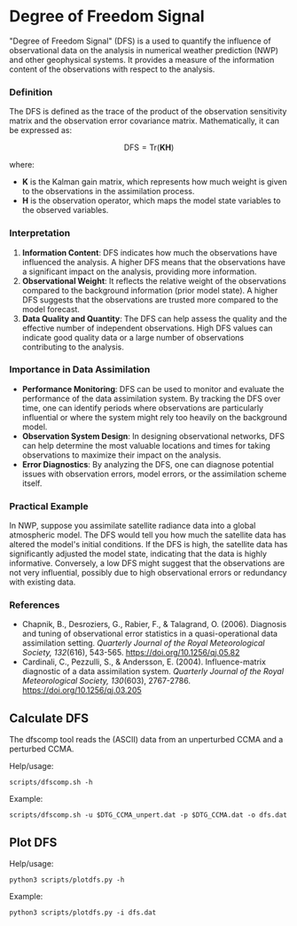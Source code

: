 
# Degree of Freedom Signal

"Degree of Freedom Signal" (DFS) is a used to quantify the influence of observational data on the analysis in numerical weather prediction (NWP) and other geophysical systems. It provides a measure of the information content of the observations with respect to the analysis.

### Definition
The DFS is defined as the trace of the product of the observation sensitivity matrix and the observation error covariance matrix. Mathematically, it can be expressed as:

$$ \text{DFS} = \text{Tr}(\mathbf{K} \mathbf{H}) $$

where:
- $\mathbf{K}$ is the Kalman gain matrix, which represents how much weight is given to the observations in the assimilation process.
- $\mathbf{H}$ is the observation operator, which maps the model state variables to the observed variables.

### Interpretation
1. **Information Content**: DFS indicates how much the observations have influenced the analysis. A higher DFS means that the observations have a significant impact on the analysis, providing more information.
2. **Observational Weight**: It reflects the relative weight of the observations compared to the background information (prior model state). A higher DFS suggests that the observations are trusted more compared to the model forecast.
3. **Data Quality and Quantity**: The DFS can help assess the quality and the effective number of independent observations. High DFS values can indicate good quality data or a large number of observations contributing to the analysis.

### Importance in Data Assimilation
- **Performance Monitoring**: DFS can be used to monitor and evaluate the performance of the data assimilation system. By tracking the DFS over time, one can identify periods where observations are particularly influential or where the system might rely too heavily on the background model.
- **Observation System Design**: In designing observational networks, DFS can help determine the most valuable locations and times for taking observations to maximize their impact on the analysis.
- **Error Diagnostics**: By analyzing the DFS, one can diagnose potential issues with observation errors, model errors, or the assimilation scheme itself.

### Practical Example
In NWP, suppose you assimilate satellite radiance data into a global atmospheric model. The DFS would tell you how much the satellite data has altered the model's initial conditions. If the DFS is high, the satellite data has significantly adjusted the model state, indicating that the data is highly informative. Conversely, a low DFS might suggest that the observations are not very influential, possibly due to high observational errors or redundancy with existing data.

### References
 - Chapnik, B., Desroziers, G., Rabier, F., & Talagrand, O. (2006). Diagnosis and tuning of observational error statistics in a quasi-operational data assimilation setting. *Quarterly Journal of the Royal Meteorological Society, 132*(616), 543-565. https://doi.org/10.1256/qj.05.82
 - Cardinali, C., Pezzulli, S., & Andersson, E. (2004). Influence-matrix diagnostic of a data assimilation system. *Quarterly Journal of the Royal Meteorological Society, 130*(603), 2767-2786. https://doi.org/10.1256/qj.03.205


## Calculate DFS

The dfscomp tool reads the (ASCII) data from an unperturbed CCMA and a perturbed CCMA.

Help/usage:
```
scripts/dfscomp.sh -h
```

Example:
```
scripts/dfscomp.sh -u $DTG_CCMA_unpert.dat -p $DTG_CCMA.dat -o dfs.dat
```

## Plot DFS
Help/usage:
```
python3 scripts/plotdfs.py -h
```

Example:
```
python3 scripts/plotdfs.py -i dfs.dat
```

